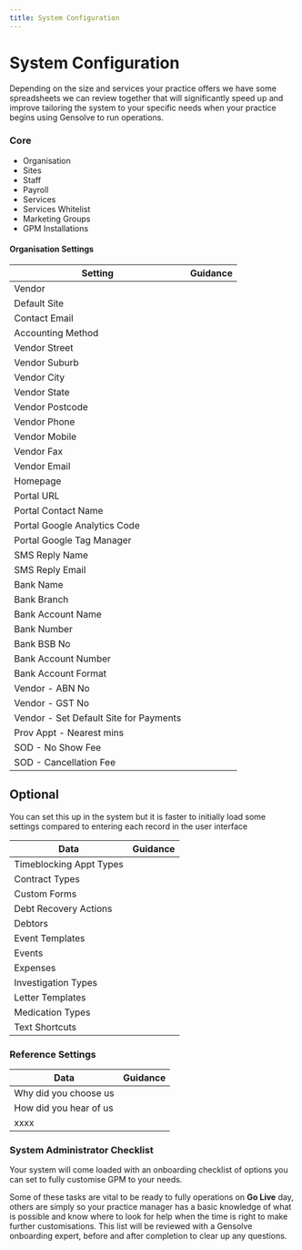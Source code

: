 ```yaml
---
title: System Configuration
---
```


# System Configuration

Depending on the size and services your practice offers we have some spreadsheets we can review together that will significantly speed up and improve tailoring the system to your specific needs when your practice begins using Gensolve to run operations.

### Core

- Organisation
- Sites
- Staff
- Payroll
- Services
- Services Whitelist
- Marketing Groups
- GPM Installations

#### Organisation Settings

| Setting                                | Guidance |
| -------------------------------------- | -------- |
| Vendor                                 |          |
| Default Site                           |          |
| Contact Email                          |          |
| Accounting Method                      |          |
| Vendor Street                          |          |
| Vendor Suburb                          |          |
| Vendor City                            |          |
| Vendor State                           |          |
| Vendor Postcode                        |          |
| Vendor Phone                           |          |
| Vendor Mobile                          |          |
| Vendor Fax                             |          |
| Vendor Email                           |          |
| Homepage                               |          |
| Portal URL                             |          |
| Portal Contact Name                    |          |
| Portal Google Analytics Code           |          |
| Portal Google Tag Manager              |          |
| SMS Reply Name                         |          |
| SMS Reply Email                        |          |
| Bank Name                              |          |
| Bank Branch                            |          |
| Bank Account Name                      |          |
| Bank Number                            |          |
| Bank BSB No                            |          |
| Bank Account Number                    |          |
| Bank Account Format                    |          |
| Vendor - ABN No                        |          |
| Vendor - GST No                        |          |
| Vendor - Set Default Site for Payments |          |
| Prov Appt - Nearest mins               |          |
| SOD - No Show Fee                      |          |
| SOD - Cancellation Fee                 |          |

## Optional

You can set this up in the system but it is faster to initially load some settings compared to entering each record in the user interface

| Data                    | Guidance |
| ----------------------- | -------- |
| Timeblocking Appt Types |          |
| Contract Types          |          |
| Custom Forms            |          |
| Debt Recovery Actions   |          |
| Debtors                 |          |
| Event Templates         |          |
| Events                  |          |
| Expenses                |          |
| Investigation Types     |          |
| Letter Templates        |          |
| Medication Types        |          |
| Text Shortcuts          |          |

### Reference Settings

| Data                   | Guidance |
| ---------------------- | -------- |
| Why did you choose us  |          |
| How did you hear of us |          |
| xxxx                   |          |

### System Administrator Checklist

Your system will come loaded with an onboarding checklist of options you can set to fully customise GPM to your needs.

Some of these tasks are vital to be ready to fully operations on **Go Live** day, others are simply so your practice manager has a basic knowledge of what is possible and know where to look for help when the time is right to make further customisations. This list will be reviewed with a Gensolve onboarding expert, before and after completion to clear up any questions.
